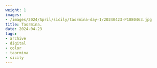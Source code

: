 ```yaml
---
weight: 1
images:
- /images/2024/April/sicily/taormina-day-1/20240423-P1080463.jpg
title: Taormina.
date: 2024-04-23
tags:
- archive
- digital
- color
- taormina
- sicily
---
```


